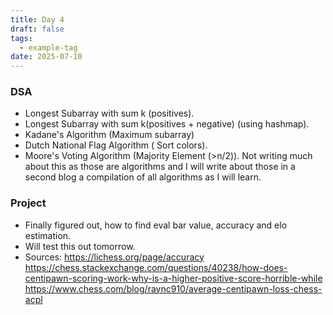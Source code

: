 ```yaml
---
title: Day 4
draft: false
tags:
  - example-tag
date: 2025-07-10
---
```

### DSA
- Longest Subarray with sum k (positives).
- Longest Subarray with sum k(positives + negative) (using hashmap).
- Kadane's Algorithm (Maximum subarray)
- Dutch National Flag Algorithm ( Sort colors).
- Moore's Voting Algorithm (Majority Element (>n/2)).
Not writing much about this as those are algorithms and I will write about those in a second blog a compilation of all algorithms as I will learn.


### Project
- Finally figured out, how to find eval bar value, accuracy and elo estimation.
- Will test this out tomorrow.
- Sources: 
  https://lichess.org/page/accuracy
   https://chess.stackexchange.com/questions/40238/how-does-centipawn-scoring-work-why-is-a-higher-positive-score-horrible-while
   https://www.chess.com/blog/raync910/average-centipawn-loss-chess-acpl
   